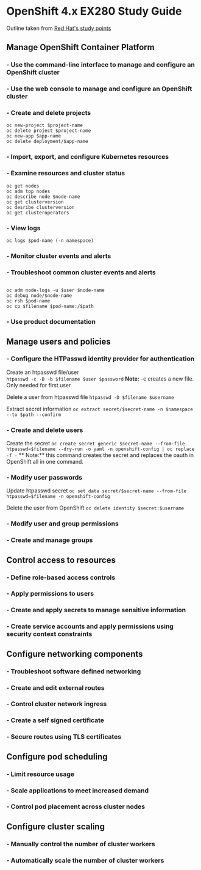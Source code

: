 # OpenShift 4.x EX280 Study Guide
Outline taken from [Red Hat's study points](https://www.redhat.com/en/services/training/ex280-red-hat-certified-specialist-in-openshift-administration-exam?section=Objectives)

## Manage OpenShift Container Platform
### - Use the command-line interface to manage and configure an OpenShift cluster
### - Use the web console to manage and configure an OpenShift cluster
### - Create and delete projects
```
oc new-project $project-name
oc delete project $project-name
oc new-app $app-name
oc delete deployment/$app-name
```

### - Import, export, and configure Kubernetes resources
### - Examine resources and cluster status
```
oc get nodes
oc adm top nodes
oc describe node $node-name
oc get clusterversion
oc desribe clusterversion
oc get clusteroperators
```

### - View logs
`oc logs $pod-name (-n namespace)`

### - Monitor cluster events and alerts
### - Troubleshoot common cluster events and alerts
```

oc adm node-logs -u $user $node-name
oc debug node/$node-name
oc rsh $pod-name
oc cp $filename $pod-name:/$path
```

### - Use product documentation

## Manage users and policies
### - Configure the HTPasswd identity provider for authentication
Create an htpasswd file/user<br>
`htpasswd -c -B -b $filename $user $password`
**Note:** -c creates a new file.  Only needed for first user

Delete a user from htpasswd file
`htpasswd -D $filename $username`

Extract secret information
`oc extract secret/$secret-name -n $namespace --to $path --confirm`

### - Create and delete users
Create the secret
`oc create secret generic $secret-name --from-file htpasswd=$filename --dry-run -o yaml -n openshift-config | oc replace -f -`
** Note:** this command creates the secret and replaces the oauth in OpenShift all in one command.

### - Modify user passwords
Update htpasswd secret
`oc set data secret/$secret-name --from-file htpasswd=$filename -n openshift-config`

Delete the user from OpenShift
`oc delete identity $secret:$username`

### - Modify user and group permissions
### - Create and manage groups

## Control access to resources
### - Define role-based access controls
### - Apply permissions to users
### - Create and apply secrets to manage sensitive information
### - Create service accounts and apply permissions using security context constraints

## Configure networking components
### - Troubleshoot software defined networking
### - Create and edit external routes
### - Control cluster network ingress
### - Create a self signed certificate
### - Secure routes using TLS certificates

## Configure pod scheduling
### - Limit resource usage
### - Scale applications to meet increased demand
### - Control pod placement across cluster nodes

## Configure cluster scaling
### - Manually control the number of cluster workers
### - Automatically scale the number of cluster workers
